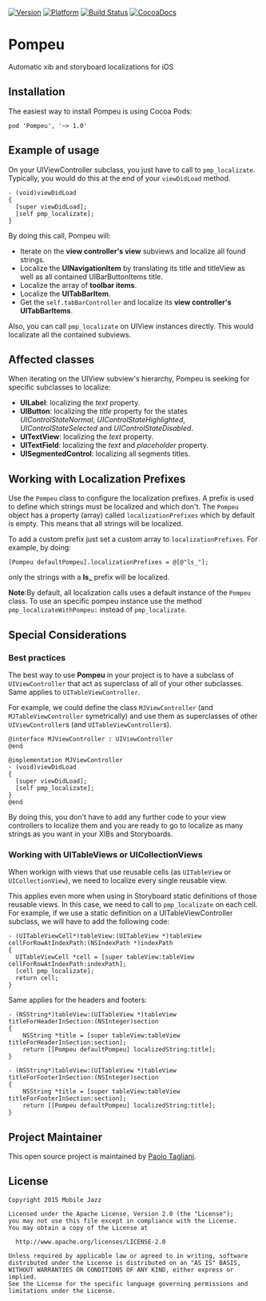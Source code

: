 [![Version](https://cocoapod-badges.herokuapp.com/v/Pompeu/badge.png)](http://cocoadocs.org/docsets/Pompeu) 
[![Platform](https://cocoapod-badges.herokuapp.com/p/Pompeu/badge.png)](http://cocoadocs.org/docsets/Pompeu)
[![Build Status](https://travis-ci.org/mobilejazz/Pompeu.png)](https://travis-ci.org/mobilejazz/Pompeu)
[![CocoaDocs](https://img.shields.io/badge/docs-%E2%9C%93-blue.svg)](http://cocoadocs.org/docsets/Pompeu/)

# Pompeu
Automatic xib and storyboard localizations for iOS

## Installation

The easiest way to install Pompeu is using Cocoa Pods:

```
pod 'Pompeu', '~> 1.0'
```

## Example of usage

On your UIViewController subclass, you just have to call to `pmp_localizate`. Typically, you would do this at the end of your `viewDidLoad` method.

```
- (void)viewDidLoad
{
  [super viewDidLoad];
  [self pmp_localizate];
}
```
By doing this call, Pompeu will:

- Iterate on the **view controller's view** subviews and localize all found strings.
- Localize the **UINavigationItem** by translating its title and titleView as well as all contained UIBarButtonItems title.
- Localize the array of **toolbar items**.
- Localize the **UITabBarItem**.
- Get the `self.tabBarController` and localize its **view controller's UITabBarItems**.

Also, you can call `pmp_localizate` on UIView instances directly. This would localizate all the contained subviews.

## Affected classes

When iterating on the UIView subview's hierarchy, Pompeu is seeking for specific subclasses to localize:
- **UILabel**: localizing the *text* property.
- **UIButton**: localizing the *title* property for the states *UIControlStateNormal*, *UIControlStateHighlighted*, *UIControlStateSelected* and *UIControlStateDisabled*.
- **UITextView**: localizing the *text* property. 
- **UITextField**: localizing the *text* and *placeholder* property.
- **UISegmentedControl**: localizing all segments titles.

## Working with Localization Prefixes

Use the `Pompeu` class to configure the localization prefixes. A prefix is used to define which strings must be localized and which don't. The `Pompeu` object has a property (array) called `localizationPrefixes` which by default is empty. This means that all strings will be localized. 

To add a custom prefix just set a custom array to `localizationPrefixes`. For example, by doing:
```
[Pompeu defaultPompeu].localizationPrefixes = @[@"ls_"];
```
only the strings with a **ls_** prefix will be localized.

**Note**:By default, all localization calls uses a default instance of the `Pompeu` class. To use an specific pompeu instance use the method `pmp_localizateWithPompeu:` instead of `pmp_localizate`.

## Special Considerations
### Best practices
The best way to use **Pompeu** in your project is to have a subclass of `UIViewController` that act as superclass of all of your other subclasses. Same applies to `UITableViewController`.

For example, we could define the class `MJViewController` (and `MJTableViewController` symetrically) and use them as superclasses of other `UIViewController`s (and `UITableViewController`s).

```
@interface MJViewController : UIViewController
@end

@implementation MJViewController
- (void)viewDidLoad
{
  [super viewDidLoad];
  [self pmp_localizate];
}
@end
```

By doing this, you don't have to add any further code to your view controllers to localize them and you are ready to go to localize as many strings as you want in your XIBs and Storyboards.

### Working with UITableViews or UICollectionViews

When workign with views that use reusable cells (as `UITableView` or `UICollectionView`), we need to localize every single reusable view. 

This applies even more when using in Storyboard static definitions of those reusable views. In this case, we need to call to `pmp_localizate` on each cell. For example, if we use a static definition on a UITableViewController subclass, we will have to add the following code:

```
- (UITableViewCell*)tableView:(UITableView *)tableView cellForRowAtIndexPath:(NSIndexPath *)indexPath
{
  UITableViewCell *cell = [super tableView:tableView cellForRowAtIndexPath:indexPath];
  [cell pmp_localizate];
  return cell;
}
```

Same applies for the headers and footers:

```
- (NSString*)tableView:(UITableView *)tableView titleForHeaderInSection:(NSInteger)section
{
    NSString *title = [super tableView:tableView titleForHeaderInSection:section];
    return [[Pompeu defaultPompeu] localizedString:title];
}

- (NSString*)tableView:(UITableView *)tableView titleForFooterInSection:(NSInteger)section
{
    NSString *title = [super tableView:tableView titleForFooterInSection:section];
    return [[Pompeu defaultPompeu] localizedString:title];
}
```

## Project Maintainer

This open source project is maintained by [Paolo Tagliani](https://github.com/pablosproject).

## License

    Copyright 2015 Mobile Jazz

    Licensed under the Apache License, Version 2.0 (the "License");
    you may not use this file except in compliance with the License.
    You may obtain a copy of the License at

      http://www.apache.org/licenses/LICENSE-2.0

    Unless required by applicable law or agreed to in writing, software
    distributed under the License is distributed on an "AS IS" BASIS,
    WITHOUT WARRANTIES OR CONDITIONS OF ANY KIND, either express or implied.
    See the License for the specific language governing permissions and
    limitations under the License.
